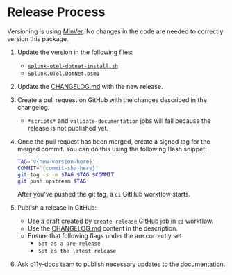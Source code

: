 # Release Process

Versioning is using [MinVer](https://github.com/adamralph/minver).
No changes in the code are needed to correctly version this package.

1. Update the version in the following files:
   - [`splunk-otel-dotnet-install.sh`](splunk-otel-dotnet-install.sh#L34)
   - [`Splunk.OTel.DotNet.psm1`](Splunk.OTel.DotNet.psm1#L246)

1. Update the [CHANGELOG.md](CHANGELOG.md) with the new release.

1. Create a pull request on GitHub with the changes described in the changelog.
   - `*scripts*` and `validate-documentation` jobs will fail
     because the release is not published yet.

1. Once the pull request has been merged, create a signed tag for the merged commit.
   You can do this using the following Bash snippet:

   ```bash
   TAG='v{new-version-here}'
   COMMIT='{commit-sha-here}'
   git tag -s -m $TAG $TAG $COMMIT
   git push upstream $TAG
   ```

   After you've pushed the git tag, a `ci` GitHub workflow starts.

1. Publish a release in GitHub:

   - Use a draft created by `create-release` GitHub job in `ci` workflow.
   - Use the [CHANGELOG.md](CHANGELOG.md) content in the description.
   - Ensure that following flags under the are correctly set
      - `Set as a pre-release`
      - `Set as the latest release`

1. Ask [o11y-docs team](https://github.com/orgs/splunk/teams/o11y-docs)
to publish necessary updates to the [documentation](https://github.com/splunk/public-o11y-docs).
